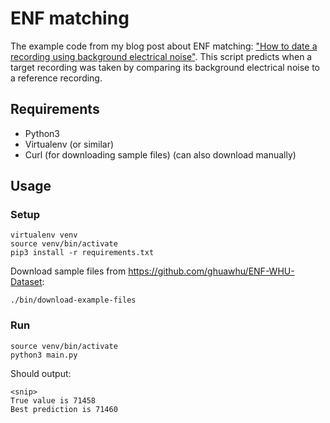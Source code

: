 # ENF matching

The example code from my blog post about ENF matching: ["How to date a recording using background electrical noise"](https://robertheaton.com/enf). This script predicts when a target recording was taken by comparing its background electrical noise to a reference recording.

## Requirements

* Python3
* Virtualenv (or similar)
* Curl (for downloading sample files) (can also download manually)

## Usage

### Setup

```
virtualenv venv
source venv/bin/activate
pip3 install -r requirements.txt
```

Download sample files from https://github.com/ghuawhu/ENF-WHU-Dataset:

```
./bin/download-example-files
```

### Run

```
source venv/bin/activate
python3 main.py
```

Should output:

```
<snip>
True value is 71458
Best prediction is 71460
```
